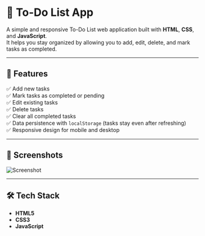 # 📝 To-Do List App

A simple and responsive To-Do List web application built with **HTML**, **CSS**, and **JavaScript**.  
It helps you stay organized by allowing you to add, edit, delete, and mark tasks as completed.

---

## 🚀 Features

✅ Add new tasks  
✅ Mark tasks as completed or pending  
✅ Edit existing tasks  
✅ Delete tasks  
✅ Clear all completed tasks  
✅ Data persistence with `localStorage` (tasks stay even after refreshing)  
✅ Responsive design for mobile and desktop

---

## 📸 Screenshots



![Screenshot](./images/Screenshot-2025-07-13-152502.png)


---

## 🛠️ Tech Stack

- **HTML5**
- **CSS3**
- **JavaScript**
